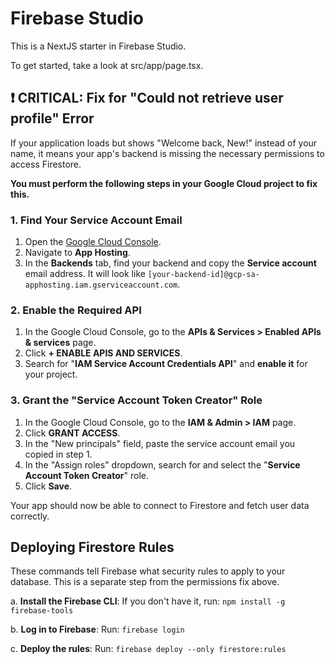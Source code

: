 
# Firebase Studio

This is a NextJS starter in Firebase Studio.

To get started, take a look at src/app/page.tsx.

## ❗ CRITICAL: Fix for "Could not retrieve user profile" Error

If your application loads but shows "Welcome back, New!" instead of your name, it means your app's backend is missing the necessary permissions to access Firestore.

**You must perform the following steps in your Google Cloud project to fix this.**

### 1. Find Your Service Account Email

1.  Open the [Google Cloud Console](https://console.cloud.google.com/).
2.  Navigate to **App Hosting**.
3.  In the **Backends** tab, find your backend and copy the **Service account** email address. It will look like `[your-backend-id]@gcp-sa-apphosting.iam.gserviceaccount.com`.

### 2. Enable the Required API

1.  In the Google Cloud Console, go to the **APIs & Services > Enabled APIs & services** page.
2.  Click **+ ENABLE APIS AND SERVICES**.
3.  Search for "**IAM Service Account Credentials API**" and **enable it** for your project.

### 3. Grant the "Service Account Token Creator" Role

1.  In the Google Cloud Console, go to the **IAM & Admin > IAM** page.
2.  Click **GRANT ACCESS**.
3.  In the "New principals" field, paste the service account email you copied in step 1.
4.  In the "Assign roles" dropdown, search for and select the "**Service Account Token Creator**" role.
5.  Click **Save**.

Your app should now be able to connect to Firestore and fetch user data correctly.

## Deploying Firestore Rules

These commands tell Firebase what security rules to apply to your database. This is a separate step from the permissions fix above.

a. **Install the Firebase CLI**:
If you don't have it, run: `npm install -g firebase-tools`

b. **Log in to Firebase**:
Run: `firebase login`

c. **Deploy the rules**:
Run: `firebase deploy --only firestore:rules`

    